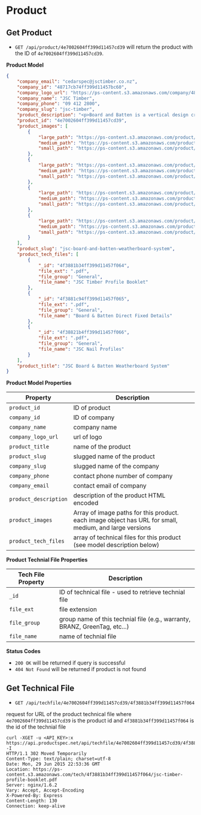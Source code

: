 Product
==========

Get Product
----------------------

 - `GET /api/product/4e7002604ff399d11457cd39` will return the product with the ID of `4e7002604ff399d11457cd39`.
 
**Product Model**
```json
{
    "company_email": "cedarspec@jsctimber.co.nz",
    "company_id": "48717cb74ff399d11457bc60",
    "company_logo_url": "https://ps-content.s3.amazonaws.com/company/48717cb74ff399d11457bc60/logo/jsc-timber-logo.jpg",
    "company_name": "JSC Timber",
    "company_phone": "09 412 2800",
    "company_slug": "jsc-timber",
    "product_description": "<p>Board and Batten is a vertical design created using wide clear cedar boards spaced apart with narrow battens covering the joints, as per NZS E2/AS1 PROFILES to NZS 3617/BRANZ BULLETIN 411. There are no set limitations on widths and various combinations are used to create different looks with the most common being 6x1 and 8x1 Boards covered with 3x1 Battens. This can also be reversed with boards installed over Battens to create a deep negative channel effect.</p>",
    "product_id": "4e7002604ff399d11457cd39",
    "product_images": [
        {
            "large_path": "https://ps-content.s3.amazonaws.com/product/4e7002604ff399d11457cd39/images/4e7002a14ff39ad1cc0562a2/00335web-lg.jpg",
            "medium_path": "https://ps-content.s3.amazonaws.com/product/4e7002604ff399d11457cd39/images/4e7002a14ff39ad1cc0562a2/00335web-md.jpg",
            "small_path": "https://ps-content.s3.amazonaws.com/product/4e7002604ff399d11457cd39/images/4e7002a14ff39ad1cc0562a2/00335web-sm.jpg"
        },
        {
            "large_path": "https://ps-content.s3.amazonaws.com/product/4e7002604ff399d11457cd39/images/4e7002d74ff39ad1cc0562a3/goh-house-crown-range-053-w-lg.jpg",
            "medium_path": "https://ps-content.s3.amazonaws.com/product/4e7002604ff399d11457cd39/images/4e7002d74ff39ad1cc0562a3/goh-house-crown-range-053-w-md.jpg",
            "small_path": "https://ps-content.s3.amazonaws.com/product/4e7002604ff399d11457cd39/images/4e7002d74ff39ad1cc0562a3/goh-house-crown-range-053-w-sm.jpg"
        },
        {
            "large_path": "https://ps-content.s3.amazonaws.com/product/4e7002604ff399d11457cd39/images/4e7002f44ff39ad1cc0562a4/goh-house-crown-range-003-w-lg.jpg",
            "medium_path": "https://ps-content.s3.amazonaws.com/product/4e7002604ff399d11457cd39/images/4e7002f44ff39ad1cc0562a4/goh-house-crown-range-003-w-md.jpg",
            "small_path": "https://ps-content.s3.amazonaws.com/product/4e7002604ff399d11457cd39/images/4e7002f44ff39ad1cc0562a4/goh-house-crown-range-003-w-sm.jpg"
        },
        {
            "large_path": "https://ps-content.s3.amazonaws.com/product/4e7002604ff399d11457cd39/images/4e70030f4ff39ad1cc0562a5/goh-house-crown-range-006-lg.jpg",
            "medium_path": "https://ps-content.s3.amazonaws.com/product/4e7002604ff399d11457cd39/images/4e70030f4ff39ad1cc0562a5/goh-house-crown-range-006-md.jpg",
            "small_path": "https://ps-content.s3.amazonaws.com/product/4e7002604ff399d11457cd39/images/4e70030f4ff39ad1cc0562a5/goh-house-crown-range-006-sm.jpg"
        }
    ],
    "product_slug": "jsc-board-and-batten-weatherboard-system",
    "product_tech_files": [
        {
            "_id": "4f3881b34ff399d11457f064",
            "file_ext": ".pdf",
            "file_group": "General",
            "file_name": "JSC Timber Profile Booklet"
        },
        {
            "_id": "4f3881c94ff399d11457f065",
            "file_ext": ".pdf",
            "file_group": "General",
            "file_name": "Board & Batten Direct Fixed Details"
        },
        {
            "_id": "4f38821b4ff399d11457f066",
            "file_ext": ".pdf",
            "file_group": "General",
            "file_name": "JSC Nail Profiles"
        }
    ],
    "product_title": "JSC Board & Batten Weatherboard System"
}
```

**Product Model Properties**

| Property | Description |
| -------- | ------------ |
| `product_id` | ID of product|
| `company_id` | ID of company|
| `company_name` | company name|
| `company_logo_url` | url of logo|
| `product_title` | name of the product|
| `product_slug` | slugged name of the product|
| `company_slug` | slugged name of the company|
| `company_phone` | contact phone number of company|
| `company_email` | contact email of company|
| `product_description` | description of the product HTML encoded|
| `product_images` | Array of image paths for this product.  each image object has URL for small, medium, and large versions|
| `product_tech_files` | array of technical files for this product (see model description below)|

**Product Technial File Properties**

| Tech File Property | Description |
| -------- | ------------ |
| `_id` | ID of technical file - used to retrieve technial file|
| `file_ext` | file extension|
| `file_group` | group name of this technial file (e.g., warranty, BRANZ, GreenTag, etc...)|
| `file_name` | name of technial file|



**Status Codes**
- `200 OK` will be returned if query is successful
- `404 Not Found` will be returned if product is not found




Get Technical File
------------------

- `GET /api/techfile/4e7002604ff399d11457cd39/4f3881b34ff399d11457f064` 

request for URL of the product technical file where `4e7002604ff399d11457cd39` is the product id and `4f3881b34ff399d11457f064` is the id of the technial file


```shell
curl -XGET -u <API_KEY>:x https://api.productspec.net/api/techfile/4e7002604ff399d11457cd39/4f3881b34ff399d11457f064 -I
HTTP/1.1 302 Moved Temporarily
Content-Type: text/plain; charset=utf-8
Date: Mon, 29 Jun 2015 22:53:36 GMT
Location: https://ps-content.s3.amazonaws.com/tech/4f3881b34ff399d11457f064/jsc-timber-profile-booklet.pdf
Server: nginx/1.6.2
Vary: Accept, Accept-Encoding
X-Powered-By: Express
Content-Length: 130
Connection: keep-alive
```


